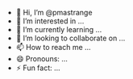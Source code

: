 - 👋 Hi, I’m @pmastrange
- 👀 I’m interested in ...
- 🌱 I’m currently learning ...
- 💞️ I’m looking to collaborate on ...
- 📫 How to reach me ...
- 😄 Pronouns: ...
- ⚡ Fun fact: ...

<!---
pmastrange/pmastrange is a ✨ special ✨ repository because its `README.md` (this file) appears on your GitHub profile.
You can click the Preview link to take a look at your changes.
--->
